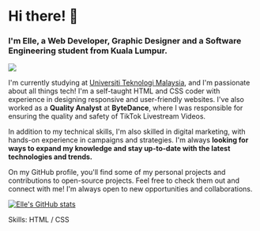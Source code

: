 <h1>Hi there! 👋</h1>
<h3>I'm Elle, a Web Developer, Graphic Designer and a Software Engineering student from Kuala Lumpur.</h3>

![](https://blogger.googleusercontent.com/img/b/R29vZ2xl/AVvXsEhbzhYcAjPbzbVdhzeYn1F5CNGChsAmsp529Xvo1lsR_3xMXo8S4FeOQxnqR8jYUkdl96gGNfERYIiVXiA5RxTnyCQh5eOZk44l18JXlE1MLCIDQ1b0U1XKMSDRaliNa6HBQk7dvjKTsNzOUTfccTIxLsd2KIvXGqVEdvI6fq4ADYTBpx9y0E-6NxWlIQ/s16000/Software%20Solutions%20(3).png)

I'm currently studying at [Universiti Teknologi Malaysia](https://www.utm.my), and I'm passionate about all things tech! I'm a self-taught HTML and CSS coder with experience in designing responsive and user-friendly websites. I've also worked as a **Quality Analyst** at **ByteDance**, where I was responsible for ensuring the quality and safety of TikTok Livestream Videos.

In addition to my technical skills, I'm also skilled in digital marketing, with hands-on experience in campaigns and strategies. I'm always **looking for ways to expand my knowledge and stay up-to-date with the latest technologies and trends.**

On my GitHub profile, you'll find some of my personal projects and contributions to open-source projects. Feel free to check them out and connect with me! I'm always open to new opportunities and collaborations.

[![Elle's GitHub stats](https://github-readme-stats.vercel.app/api?username=elleamyr)](https://github.com/elleamyr/github-readme-stats)

Skills: HTML / CSS



